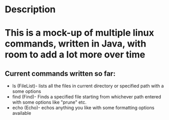 <h1>Description<h1> 
This is a mock-up of multiple linux commands, written in Java, with room to add a lot more over time
<h2>Current commands written so far:</h2>
<ul>
	<li>ls (FileList)- lists all the files in current directory or specified path with a some options</li>
	<li>find (Find)- Finds a specified file starting from whichever path entered with some options like "prune" etc.</li>
	<li>echo (Echo)- echos anything you like with some formatting options available</li>
</ul>


